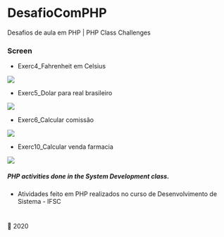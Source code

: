 # DesafioComPHP
Desafios de aula em PHP | PHP Class Challenges

 ### Screen
<p width="100%">

- Exerc4_Fahrenheit em Celsius

<img max-width="60%" src="https://github.com/ifYanneelse/DesafiosComPHP/blob/1ec46702e920c5e4ba206a3dd4514d979b08ab5f/screen/ativ4.png"><br>

 - Exerc5_Dolar para real brasileiro
 
<img max-width="40%" src="https://github.com/ifYanneelse/DesafiosComPHP/blob/1ec46702e920c5e4ba206a3dd4514d979b08ab5f/screen/ativ5.png"><br>

 - Exerc6_Calcular comissão
 
<img max-width="45%" src="https://github.com/ifYanneelse/DesafiosComPHP/blob/1ec46702e920c5e4ba206a3dd4514d979b08ab5f/screen/ativ6.png"> <br>

- Exerc10_Calcular venda farmacia

<img max-width="45%" src="https://github.com/ifYanneelse/DesafiosComPHP/blob/1ec46702e920c5e4ba206a3dd4514d979b08ab5f/screen/ativ10.png">
   
</p>

 
 ##### PHP activities done in the System Development class.
- Atividades feito em PHP realizados no curso de Desenvolvimento de Sistema - IFSC

#
:date: 2020
